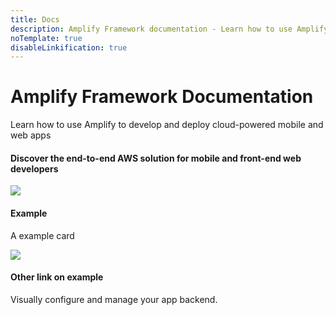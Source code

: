 ```yaml
---
title: Docs
description: Amplify Framework documentation - Learn how to use Amplify to develop and deploy cloud-powered mobile and web apps.
noTemplate: true
disableLinkification: true
---
```


<docs-hero>
  <h1 slot="heading" class="font-weight-300">
    Amplify Framework Documentation
  </h1>
  <p slot="subheading" class="font-weight-300">
    Learn how to use Amplify to develop and deploy cloud-powered mobile
    and web apps
  </p>

  <docs-landing-hero-cta slot="cta" />
</docs-hero>
<docs-container
  class="background-color-off-white"
  inner-class="padding-top-lg padding-bottom-lg padding-horizontal-md">
  <h4 class="text-align-center">Discover the end-to-end AWS solution for mobile and front-end web developers</h4>
    <amplify-responsive-grid columns="1">
  <amplify-responsive-grid columns="4" class="margin-top-lg">
      <docs-card url="~/example/example.md" class="border-radius">
        <img slot="graphic" src="~/assets/lib.png" />
        <h4 slot="heading">Example</h4>
        <p slot="description">
          A example card
        </p>
      </docs-card>
      <docs-card url="~/example/example.md" class="border-radius">
        <img slot="graphic" src="~/assets/console.png" />
        <h4 slot="heading">Other link on example</h4>
        <p slot="description">
          Visually configure and manage your app backend.
        </p>
      </docs-card>
    </amplify-responsive-grid>
  </amplify-responsive-grid>
</docs-container>
<docs-container
  class="background-color-off-white"
  inner-class="padding-bottom-lg padding-top-lg padding-horizontal-md"
>
</docs-container>
<docs-link-banner></docs-link-banner>
<docs-footer></docs-footer>
